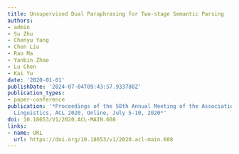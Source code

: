 ```yaml
---
title: Unsupervised Dual Paraphrasing for Two-stage Semantic Parsing
authors:
- admin
- Su Zhu
- Chenyu Yang
- Chen Liu
- Rao Ma
- Yanbin Zhao
- Lu Chen
- Kai Yu
date: '2020-01-01'
publishDate: '2024-07-04T09:43:57.933780Z'
publication_types:
- paper-conference
publication: '*Proceedings of the 58th Annual Meeting of the Association for Computational
  Linguistics, ACL 2020, Online, July 5-10, 2020*'
doi: 10.18653/V1/2020.ACL-MAIN.608
links:
- name: URL
  url: https://doi.org/10.18653/v1/2020.acl-main.608
---
```

